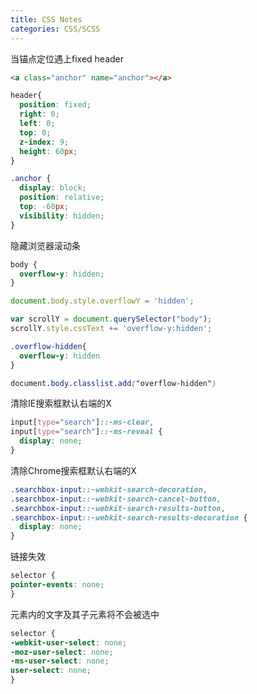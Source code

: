 ```yaml
---
title: CSS Notes
categories: CSS/SCSS
---
```


当锚点定位遇上fixed header

```html
<a class="anchor" name="anchor"></a>
```

```css
header{
  position: fixed;
  right: 0;
  left: 0;
  top: 0;
  z-index: 9;
  height: 60px;
}

.anchor {
  display: block;
  position: relative;
  top: -60px;
  visibility: hidden;
}
```

<!-- more -->

隐藏浏览器滚动条

```css
body {
  overflow-y: hidden;
}
```

```javascript
document.body.style.overflowY = 'hidden';
```

```javascript
var scrollY = document.querySelector("body");
scrollY.style.cssText += 'overflow-y:hidden';
```

```css
.overflow-hidden{ 
  overflow-y: hidden 
}

document.body.classlist.add("overflow-hidden")
```

清除IE搜索框默认右端的X

```css
input[type="search"]::-ms-clear,
input[type="search"]::-ms-reveal {
  display: none;
}
```

清除Chrome搜索框默认右端的X

```css
.searchbox-input::-webkit-search-decoration,
.searchbox-input::-webkit-search-cancel-button,
.searchbox-input::-webkit-search-results-button,
.searchbox-input::-webkit-search-results-decoration {
  display: none;
}
```

链接失效

```css
selector {
pointer-events: none;
}
```

元素内的文字及其子元素将不会被选中

```css
selector {
-webkit-user-select: none;
-moz-user-select: none;
-ms-user-select: none;
user-select: none;
}
```